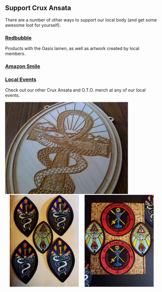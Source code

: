 <h2>Support Crux Ansata</h2>
<p>There are a number of other ways to support our local body (and get some awesome loot for yourself).</p>
<h3><a href="https://www.redbubble.com/people/cruxansata/shop" target="_blank">Redbubble</a></h3>
<p>Products with the Oasis lamen, as well as artwork created by local members.</p>
<h3><a href="" target="_blank">Amazon Smile</a></h3>
<p></p>
<h3><a href="http://www.cruxansata-oto.org/events" target="_blank">Local Events</a></h3>
<p>Check out our other Crux Ansata and O.T.O. merch at any of our local events.</p>
<img src="/images/20158052_1310057349107017_2437949903195347531_o.jpg" style="display: inline; height: 300px; width: auto;">
<img src="/images/22219702_1380726742040077_4251466961628477320_o.jpg" style="display: inline; height: 300px; width: auto; margin: 0 15px;">
<img src="/images/23213235_1409093429203408_7440025879914242993_o.jpg" style="display: inline; height: 300px; width: auto;">
